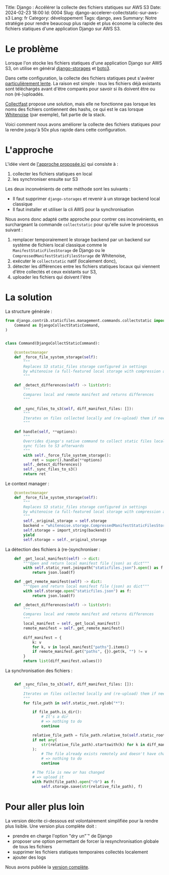 Title: Django : Accélérer la collecte des fichiers statiques sur AWS S3
Date: 2024-02-23 18:00
Id: 0004
Slug: django-accelerer-collectstatic-sur-aws-s3
Lang: fr
Category: développement
Tags: django, aws
Summary: Notre stratégie pour rendre beaucoup plus rapide et plus économe la collecte des fichiers statiques d'une application Django sur AWS S3.

# Le problème

Lorsque l'on stocke les fichiers statiques d'une application Django sur AWS S3, on utilise en général [django-storages](https://pypi.org/project/django-storages/) et [boto3](https://boto3.amazonaws.com/v1/documentation/api/latest/index.html).

Dans cette configuration, la collecte des fichiers statiques peut s'avérer [particulièrement lente](https://github.com/jschneier/django-storages/issues/904). La raison est simple : tous les fichiers déjà existants sont téléchargés avant d'être comparés pour savoir si ils doivent être ou non (ré-)uploadés.

[Collectfast](https://pypi.org/project/Collectfast/) propose une solution, mais elle ne fonctionne pas lorsque les noms des fichiers contiennent des hashs, ce qui est le cas lorsque [Whitenoise](https://pypi.org/project/whitenoise/) (par exemple), fait partie de la stack.

Voici comment nous avons améliorer la collecte des fichiers statiques pour la rendre jusqu'à 50x plus rapide dans cette configuration.

# L'approche

L'idée vient de [l'approche proposée ici](https://github.com/jschneier/django-storages/issues/904#issuecomment-1248660983) qui consiste à : 

1. collecter les fichiers statiques en local
2. les synchroniser ensuite sur S3

Les deux inconvénients de cette méthode sont les suivants :

- Il faut supprimer `django-storages` et revenir à un storage backend local classique
- Il faut installer et utiliser la cli AWS pour la synchronisation

Nous avons donc adapté cette approche pour contrer ces inconvénients, en surchargeant la commande `collectstatic` pour qu'elle suive le processus suivant :

1. remplacer temporairement le storage backend par un backend sur système de fichiers local classique comme le `ManifestStaticFilesStorage` de Django ou le `CompressedManifestStaticFilesStorage` de Whitenoise,
2. exécuter le `collectstatic` natif (localement donc),
3. détecter les différences entre les fichiers statiques locaux qui viennent d'être collectés et ceux existants sur S3,
4. uploader les fichiers qui doivent l'être

# La solution

La structure générale :

```python
from django.contrib.staticfiles.management.commands.collectstatic import (
    Command as DjangoCollectStaticCommand,
)


class Command(DjangoCollectStaticCommand):

    @contextmanager
    def _force_file_system_storage(self):
        """
        Replaces S3 static_files storage configured in settings
        by whitenoise (a full-featured local storage with compression and manifest)
        """
    
    def _detect_differences(self) -> list(str):
        """
        Compares local and remote manifest and returns differences
        """
 
    def _sync_files_to_s3(self, diff_manifest_files: []):
        """
        Iterates on files collected locally and (re-upload) them if needed
        """

    def handle(self, **options):
        """
        Overrides django's native command to collect static files locally and
        sync files to S3 afterwards
        """
        with self._force_file_system_storage():
            ret = super().handle(**options)
        self._detect_differences()
        self._sync_files_to_s3()
        return ret
```

Le context manager :

```python
    @contextmanager
    def _force_file_system_storage(self):
        """
        Replaces S3 static_files storage configured in settings
        by whitenoise (a full-featured local storage with compression and manifest)
        """
        self._original_storage = self.storage
        backend = "whitenoise.storage.CompressedManifestStaticFilesStorage"
        self.storage = import_string(backend)()
        yield
        self.storage = self._original_storage
```

La détection des fichiers à (re-)synchroniser :

```python
    def _get_local_manifest(self) -> dict:
        """Open and return local manifest file (json) as dict"""
        with self.static_root.joinpath("staticfiles.json").open() as f:
            return json.load(f)

    def _get_remote_manifest(self) -> dict:
        """Open and return local manifest file (json) as dict"""
        with self.storage.open("staticfiles.json") as f:
            return json.load(f)

    def _detect_differences(self) -> list(str):
        """
        Compares local and remote manifest and returns differences
        """
        local_manifest = self._get_local_manifest()
        remote_manifest = self._get_remote_manifest()
 
        diff_manifest = {
            k: v
            for k, v in local_manifest["paths"].items()
            if remote_manifest.get("paths", {}).get(k, "") != v
        }
        return list(diff_manifest.values())
```

La synchronisation des fichiers :

```python

    def _sync_files_to_s3(self, diff_manifest_files: []):
        """
        Iterates on files collected locally and (re-upload) them if needed
        """
        for file_path in self.static_root.rglob("*"):

            if file_path.is_dir():
                # It's a dir
                # => nothing to do
                continue

            relative_file_path = file_path.relative_to(self.static_root)
            if not any(
                str(relative_file_path).startswith(k) for k in diff_manifest_files
            ):
                # The file already exists remotely and doesn't have changed
                # => nothing to do
                continue

            # The file is new or has changed
            # => upload it
            with Path(file_path).open("rb") as f:
                self.storage.save(str(relative_file_path), f)
```

# Pour aller plus loin

La version décrite ci-dessous est volontairement simplifiée pour la rendre plus lisible. Une version plus complète doit :

- prendre en charge l'option "dry un"`" de Django
- proposer une option permettant de forcer la resynchronisation globale de tous les fichiers
- supprimer les fichiers statiques temporaires collectés localement
- ajouter des logs

Nous avons publiée la [version complète](https://gist.github.com/fle/e21100c5f0d0de9aa62e47da68f99017).